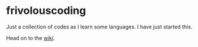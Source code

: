 # frivolouscoding
Just a collection of codes as I learn some languages. I have just started this.

Head on to the [wiki](https://github.com/subimal/frivolouscoding/wiki).
